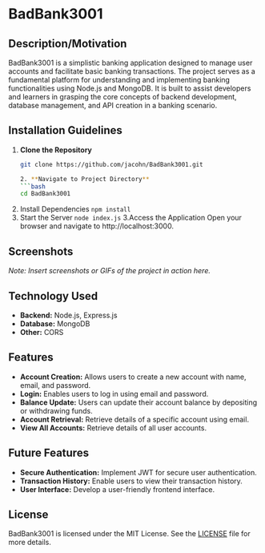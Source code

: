 # BadBank3001

## Description/Motivation
BadBank3001 is a simplistic banking application designed to manage user accounts and facilitate basic banking transactions. The project serves as a fundamental platform for understanding and implementing banking functionalities using Node.js and MongoDB. It is built to assist developers and learners in grasping the core concepts of backend development, database management, and API creation in a banking scenario.

## Installation Guidelines
1. **Clone the Repository**
   ```bash
   git clone https://github.com/jacohn/BadBank3001.git

   2. **Navigate to Project Directory**
   ```bash
   cd BadBank3001

1. Install Dependencies
`npm install
`
2. Start the Server
`node index.js`
3.Access the Application
 Open your browser and navigate to http://localhost:3000.

 ## Screenshots

*Note: Insert screenshots or GIFs of the project in action here.*

## Technology Used

- **Backend:** Node.js, Express.js
- **Database:** MongoDB
- **Other:** CORS

## Features

- **Account Creation:** Allows users to create a new account with name, email, and password.
- **Login:** Enables users to log in using email and password.
- **Balance Update:** Users can update their account balance by depositing or withdrawing funds.
- **Account Retrieval:** Retrieve details of a specific account using email.
- **View All Accounts:** Retrieve details of all user accounts.

## Future Features

- **Secure Authentication:** Implement JWT for secure user authentication.
- **Transaction History:** Enable users to view their transaction history.
- **User Interface:** Develop a user-friendly frontend interface.

## License

BadBank3001 is licensed under the MIT License. See the [LICENSE](https://github.com/jacohn/BadBank3001/blob/main/LICENSE) file for more details.

